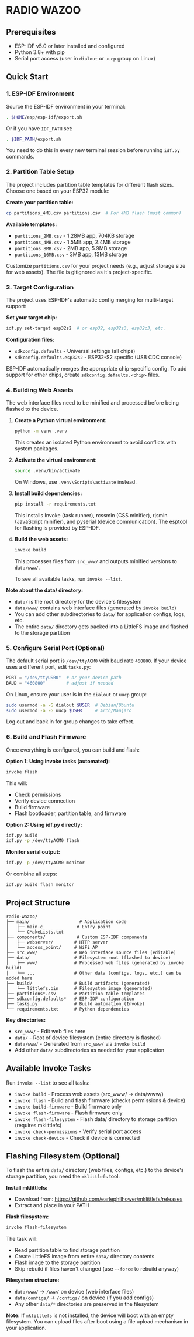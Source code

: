 # RADIO WAZOO

## Prerequisites

- ESP-IDF v5.0 or later installed and configured
- Python 3.8+ with pip
- Serial port access (user in `dialout` or `uucp` group on Linux)

## Quick Start

### 1. ESP-IDF Environment

Source the ESP-IDF environment in your terminal:

```bash
. $HOME/esp/esp-idf/export.sh
```

Or if you have `IDF_PATH` set:
```bash
. $IDF_PATH/export.sh
```

You need to do this in every new terminal session before running `idf.py` commands.

### 2. Partition Table Setup

The project includes partition table templates for different flash sizes. Choose one based on your ESP32 module:

**Create your partition table:**
```bash
cp partitions_4MB.csv partitions.csv  # For 4MB flash (most common)
```

**Available templates:**
- `partitions_2MB.csv` - 1.28MB app, 704KB storage
- `partitions_4MB.csv` - 1.5MB app, 2.4MB storage
- `partitions_8MB.csv` - 2MB app, 5.9MB storage
- `partitions_16MB.csv` - 3MB app, 13MB storage

Customize `partitions.csv` for your project needs (e.g., adjust storage size for web assets). The file is gitignored as it's project-specific.

### 3. Target Configuration

The project uses ESP-IDF's automatic config merging for multi-target support:

**Set your target chip:**
```bash
idf.py set-target esp32s2  # or esp32, esp32s3, esp32c3, etc.
```

**Configuration files:**
- `sdkconfig.defaults` - Universal settings (all chips)
- `sdkconfig.defaults.esp32s2` - ESP32-S2 specific (USB CDC console)

ESP-IDF automatically merges the appropriate chip-specific config. To add support for other chips, create `sdkconfig.defaults.<chip>` files.

### 4. Building Web Assets

The web interface files need to be minified and processed before being flashed to the device.

1. **Create a Python virtual environment:**
   ```bash
   python -m venv .venv
   ```
   This creates an isolated Python environment to avoid conflicts with system packages.

2. **Activate the virtual environment:**
   ```bash
   source .venv/bin/activate
   ```
   On Windows, use `.venv\Scripts\activate` instead.

3. **Install build dependencies:**
   ```bash
   pip install -r requirements.txt
   ```
   This installs Invoke (task runner), rcssmin (CSS minifier), rjsmin (JavaScript minifier), and pyserial (device communication). The esptool for flashing is provided by ESP-IDF.

4. **Build the web assets:**
   ```bash
   invoke build
   ```
   This processes files from `src_www/` and outputs minified versions to `data/www/`.

   To see all available tasks, run `invoke --list`.

**Note about the data/ directory:**
- `data/` is the root directory for the device's filesystem
- `data/www/` contains web interface files (generated by `invoke build`)
- You can add other subdirectories to `data/` for application configs, logs, etc.
- The entire `data/` directory gets packed into a LittleFS image and flashed to the storage partition

### 5. Configure Serial Port (Optional)

The default serial port is `/dev/ttyACM0` with baud rate `460800`. If your device uses a different port, edit `tasks.py`:

```python
PORT = "/dev/ttyUSB0"  # or your device path
BAUD = "460800"        # adjust if needed
```

On Linux, ensure your user is in the `dialout` or `uucp` group:
```bash
sudo usermod -a -G dialout $USER  # Debian/Ubuntu
sudo usermod -a -G uucp $USER     # Arch/Manjaro
```

Log out and back in for group changes to take effect.

### 6. Build and Flash Firmware

Once everything is configured, you can build and flash:

**Option 1: Using Invoke tasks (automated):**
```bash
invoke flash
```
This will:
- Check permissions
- Verify device connection
- Build firmware
- Flash bootloader, partition table, and firmware

**Option 2: Using idf.py directly:**
```bash
idf.py build
idf.py -p /dev/ttyACM0 flash
```

**Monitor serial output:**
```bash
idf.py -p /dev/ttyACM0 monitor
```

Or combine all steps:
```bash
idf.py build flash monitor
```

## Project Structure

```
radio-wazoo/
├── main/                   # Application code
│   ├── main.c             # Entry point
│   └── CMakeLists.txt
├── components/            # Custom ESP-IDF components
│   ├── webserver/        # HTTP server
│   └── access_point/     # WiFi AP
├── src_www/              # Web interface source files (editable)
├── data/                 # Filesystem root (flashed to device)
│   ├── www/              # Processed web files (generated by invoke build)
│   └── ...               # Other data (configs, logs, etc.) can be added here
├── build/                # Build artifacts (generated)
│   └── littlefs.bin      # Filesystem image (generated)
├── partitions*.csv       # Partition table templates
├── sdkconfig.defaults*   # ESP-IDF configuration
├── tasks.py              # Build automation (Invoke)
└── requirements.txt      # Python dependencies
```

**Key directories:**
- `src_www/` - Edit web files here
- `data/` - Root of device filesystem (entire directory is flashed)
- `data/www/` - Generated from `src_www/` via `invoke build`
- Add other `data/` subdirectories as needed for your application

## Available Invoke Tasks

Run `invoke --list` to see all tasks:

- `invoke build` - Process web assets (src_www/ → data/www/)
- `invoke flash` - Build and flash firmware (checks permissions & device)
- `invoke build-firmware` - Build firmware only
- `invoke flash-firmware` - Flash firmware only
- `invoke flash-filesystem` - Flash data/ directory to storage partition (requires mklittlefs)
- `invoke check-permissions` - Verify serial port access
- `invoke check-device` - Check if device is connected

## Flashing Filesystem (Optional)

To flash the entire `data/` directory (web files, configs, etc.) to the device's storage partition, you need the `mklittlefs` tool:

**Install mklittlefs:**
- Download from: https://github.com/earlephilhower/mklittlefs/releases
- Extract and place in your PATH

**Flash filesystem:**
```bash
invoke flash-filesystem
```

The task will:
- Read partition table to find storage partition
- Create LittleFS image from entire `data/` directory contents
- Flash image to the storage partition
- Skip rebuild if files haven't changed (use `--force` to rebuild anyway)

**Filesystem structure:**
- `data/www/` → `/www/` on device (web interface files)
- `data/configs/` → `/configs/` on device (if you add configs)
- Any other `data/*` directories are preserved in the filesystem

**Note:** If `mklittlefs` is not installed, the device will boot with an empty filesystem. You can upload files after boot using a file upload mechanism in your application.
